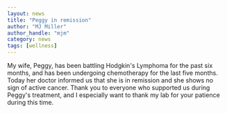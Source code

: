 ```yaml
---
layout: news
title: "Peggy in remission"
author: "MJ Miller"
author_handle: "mjm"
category: news
tags: [wellness]
---
```


 My wife, Peggy, has been battling Hodgkin's Lymphoma for the past six months, and has been undergoing chemotherapy for the last five months. Today her doctor informed us that she is in remission and she shows no sign of active cancer. Thank you to everyone who supported us during Peggy's treatment, and I especially want to thank my lab for your patience during this time.
